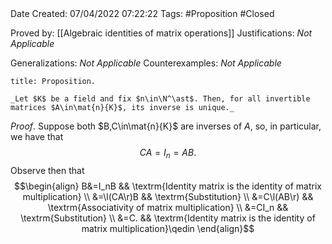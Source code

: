 <br />
<br />

Date Created: 07/04/2022 07:22:22
Tags: #Proposition #Closed

Proved by: [[Algebraic identities of matrix operations]]
Justifications: _Not Applicable_

Generalizations: _Not Applicable_
Counterexamples: _Not Applicable_

``` ad-Proposition
title: Proposition.

_Let $K$ be a field and fix $n\in\N^\ast$. Then, for all invertible matrices $A\in\mat{n}{K}$, its inverse is unique._

```

_Proof_. Suppose both $B,C\in\mat{n}{K}$ are inverses of $A$, so, in particular, we have that
$$\begin{equation}
    CA=I_n=AB.
\end{equation}$$
Observe then that
$$\begin{align}
    B&=I_nB && \textrm{Identity matrix is the identity of matrix multiplication} \\
    &=\l(CA\r)B && \textrm{Substitution} \\
    &=C\l(AB\r) && \textrm{Associativity of matrix multiplication} \\
    &=CI_n && \textrm{Substitution} \\
    &=C. && \textrm{Identity matrix is the identity of matrix multiplication}\qedin
\end{align}$$

